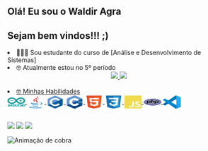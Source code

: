 ## Olá! Eu sou o Waldir Agra 

## Sejam bem vindos!!! ;)
<li>🧑🏻‍💻 Sou estudante do curso de [Análise e Desenvolvimento de Sistemas] </li>
<li>🤓 Atualmente estou no 5º período </li>

<div align="center">
  <a href="https://github.com/waldir-agra/Exercicios_Poo_Java_Faculdade">
  <img height="180em" src="https://github-readme-stats.vercel.app/api?username=waldir-agra&show_icons=true&theme=blue-green&include_all_commits=true&count_private=true"/>
  <img height="180em" src="https://github-readme-stats.vercel.app/api/top-langs/?username=waldir-agra&layout=compact&langs_count=7&theme=blue-green"/>
</div>
<div style="display: inline_block"><br>
  <li>🤓 Minhas Habilidades </li>
  <img align="center" alt="waldir-agra-Arduino" height="30" width="40" src="https://github.com/devicons/devicon/blob/master/icons/arduino/arduino-original-wordmark.svg">
  <img align="center" alt="waldir-agra-JAVA" height="30" width="40" src="https://github.com/devicons/devicon/blob/master/icons/java/java-original.svg">
  <img align="center" alt="waldir-agra-C" height="30" width="40" src="https://github.com/devicons/devicon/blob/master/icons/c/c-original.svg">
   <img align="center" alt="waldir-agra-C++" height="30" width="40" src="https://github.com/devicons/devicon/blob/master/icons/cplusplus/cplusplus-original.svg">
  <img align="center" alt="waldir-agra-HTML" height="30" width="40" src="https://raw.githubusercontent.com/devicons/devicon/master/icons/html5/html5-original.svg">
  <img align="center" alt="waldir-agra-CSS" height="30" width="40" src="https://raw.githubusercontent.com/devicons/devicon/master/icons/css3/css3-original.svg">
   <img align="center" alt="waldir-agra-Js" height="30" width="40" src="https://raw.githubusercontent.com/devicons/devicon/master/icons/javascript/javascript-plain.svg">
   <img align="center" alt="waldir-agra-PHP" height="30" width="40" src="https://github.com/devicons/devicon/blob/master/icons/php/php-original.svg">
  <img align="center" alt="waldir-agra-Vscode" height="30" width="40" src="https://github.com/devicons/devicon/blob/master/icons/vscode/vscode-original.svg">

  
</div>
  
  ##
 
<div> 
  
  <a href="https://instagram.com/waldir_agra" target="_blank"><img src="https://img.shields.io/badge/-Instagram-%23E4405F?style=for-the-badge&logo=instagram&logoColor=white" target="_blank"></a>
  <a href = "mailto:waldiragra@gmail.com"><img src="https://img.shields.io/badge/-Gmail-%23333?style=for-the-badge&logo=gmail&logoColor=white" target="_blank"></a>
  <a href="https://www.linkedin.com/in/waldir-agra/" target="_blank"><img src="https://img.shields.io/badge/-LinkedIn-%230077B5?style=for-the-badge&logo=linkedin&logoColor=white" target="_blank"></a> 
 
![ Animação de cobra ](https://github.com/waldir-agra/waldir-agra/blob/output/github-contribution-grid-snake.svg)
  </div>
